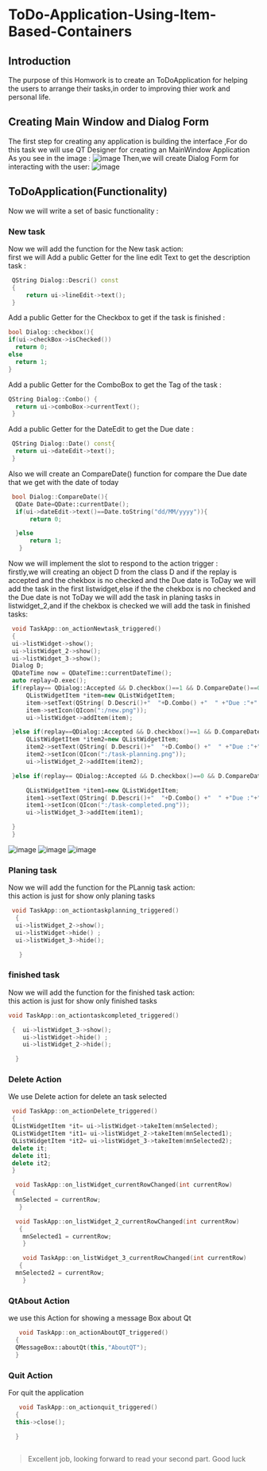 # ToDo-Application-Using-Item-Based-Containers
## Introduction 
The purpose of this Homwork is to create an ToDoApplication for  helping the users to  arrange their tasks,in order to improving thier work and personal life.
## Creating Main Window and Dialog Form
The first step for creating any application is building the interface ,For do this task we will use QT Designer for creating an MainWindow Application  As you see in the image :
![image](https://user-images.githubusercontent.com/93142901/150646573-39d0f671-abf9-4396-813e-8a6714fc634b.png)
Then,we will create Dialog Form for interacting with the user:
![image](https://user-images.githubusercontent.com/93142901/150647261-5e6e4b87-7d53-47c2-9b1d-e7371836480e.png)
## ToDoApplication(Functionality)
 Now we will  write a set of basic functionality :
### New task
Now we will add the function for the New task action:<br/>
first we will Add a public Getter for the line edit Text to get the description task :
 ```cpp
  QString Dialog::Descri() const
  {
      return ui->lineEdit->text();
  }

 ```
  Add a public Getter for the Checkbox to get if the task is finished :
  ```cpp
  bool Dialog::checkbox(){
  if(ui->checkBox->isChecked())
    return 0;
  else
    return 1;
  }

 ```
  Add a public Getter for the ComboBox to get  the Tag of the task :
  ```cpp
  QString Dialog::Combo() {
    return ui->comboBox->currentText();
   }

 ```
  Add a public Getter for the DateEdit to get  the Due date :
  ```cpp
   QString Dialog::Date() const{
    return ui->dateEdit->text();
   }

 ```
 Also we will create an CompareDate() function for compare the Due date that we get with the date of today 
  ```cpp
   bool Dialog::CompareDate(){
    QDate Date=QDate::currentDate();
    if(ui->dateEdit->text()==Date.toString("dd/MM/yyyy")){
        return 0;

    }else
        return 1;
     }

 ```
  Now we will  implement the slot to respond to the action trigger :<br/>
  firstly,we will creating an object D from the class D and if the replay is accepted and the chekbox is no checked and the Due date is ToDay we will add the task in the first      listwidget,else if the the chekbox is no checked and the Due date is not ToDay  we will add the task in planing tasks in listwidget_2,and if the chekbox is checked we will      add the task in finished tasks:
   ```cpp
    void TaskApp::on_actionNewtask_triggered()
    {   
    ui->listWidget->show();
    ui->listWidget_2->show();
    ui->listWidget_3->show();
    Dialog D;
    QDateTime now = QDateTime::currentDateTime();
    auto replay=D.exec();
    if(replay== QDialog::Accepted && D.checkbox()==1 && D.CompareDate()==0){
        QListWidgetItem *item=new QListWidgetItem;
        item->setText(QString( D.Descri()+"  "+D.Combo() +"  " +"Due :"+"  " + D.Date()));
        item->setIcon(QIcon(":/new.png"));
        ui->listWidget->addItem(item);

    }else if(replay==QDialog::Accepted && D.checkbox()==1 && D.CompareDate()==1){
        QListWidgetItem *item2=new QListWidgetItem;
        item2->setText(QString( D.Descri()+"  "+D.Combo() +"  " +"Due :"+"  " + D.Date()+"   tag : 1"));
        item2->setIcon(QIcon(":/task-planning.png"));
        ui->listWidget_2->addItem(item2);

    }else if(replay== QDialog::Accepted && D.checkbox()==0 && D.CompareDate()==1){

        QListWidgetItem *item1=new QListWidgetItem;
        item1->setText(QString( D.Descri()+"  "+D.Combo() +"  " +"Due :"+"  " + D.Date()+"   tag : 0"));
        item1->setIcon(QIcon(":/task-completed.png"));
        ui->listWidget_3->addItem(item1);

    }
    }
  ```
   
  ![image](https://user-images.githubusercontent.com/93142901/150649292-b9193765-a957-420d-84fc-1064c7a9e846.png)
  ![image](https://user-images.githubusercontent.com/93142901/150649547-76c759fe-46fa-4948-88e5-7d529d5b9351.png)
  ![image](https://user-images.githubusercontent.com/93142901/150649621-42fce992-afcf-408d-990c-8d43c8273214.png)



 ### Planing task
  Now we will add the function for the PLannig task action:<br/>
  this action is just for show only planing tasks
  ```cpp
   void TaskApp::on_actiontaskplanning_triggered()
    {  
    ui->listWidget_2->show();
    ui->listWidget->hide() ;
    ui->listWidget_3->hide();

     }

 ```
  ### finished task
  Now we will add the function for the finished task action:<br/>
  this action is just for show only finished tasks
  ```cpp
  void TaskApp::on_actiontaskcompleted_triggered()

   {  ui->listWidget_3->show();
      ui->listWidget->hide() ;
      ui->listWidget_2->hide();

    }

  ```
  ### Delete Action
  We use Delete action  for delete an task selected <br/>
  ```cpp
   void TaskApp::on_actionDelete_triggered()
   {
   QListWidgetItem *it= ui->listWidget->takeItem(mnSelected);
   QListWidgetItem *it1= ui->listWidget_2->takeItem(mnSelected1);
   QListWidgetItem *it2= ui->listWidget_3->takeItem(mnSelected2);
   delete it;
   delete it1;
   delete it2;
   }

    void TaskApp::on_listWidget_currentRowChanged(int currentRow)
   {
    mnSelected = currentRow;
     }

    void TaskApp::on_listWidget_2_currentRowChanged(int currentRow)
     {
      mnSelected1 = currentRow;
      }

      void TaskApp::on_listWidget_3_currentRowChanged(int currentRow)
     {
    mnSelected2 = currentRow;
      }
```
  ### QtAbout Action
  we use this Action for showing a message Box about Qt
  ```cpp
     void TaskApp::on_actionAboutQT_triggered()
    {
    QMessageBox::aboutQt(this,"AboutQT");
    }
  ```
  ### Quit Action
  For quit the application
  ```cpp
     void TaskApp::on_actionquit_triggered()
    {
    this->close();

    }
    
  ```
  
  
  > Excellent job, looking forward to read your second part. Good luck
 
